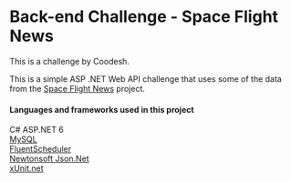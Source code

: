 # Back-end Challenge - Space Flight News

This is a challenge by Coodesh.

This is a simple ASP .NET Web API challenge that uses some of the data from the [Space Flight News](https://api.spaceflightnewsapi.net/v3/documentation) project.

#### Languages and frameworks used in this project
C# ASP.NET 6  
[MySQL](https://www.mysql.com/)  
[FluentScheduler](https://github.com/fluentscheduler/FluentScheduler)  
[Newtonsoft Json.Net](https://github.com/JamesNK/Newtonsoft.Json)  
[xUnit.net](https://xunit.net/)